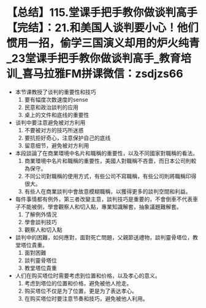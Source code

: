 # 【总结】115.堂课手把手教你做谈判高手【完结】：21.和美国人谈判要小心！他们惯用一招，偷学三国演义却用的炉火纯青_23堂课手把手教你做谈判高手_教育培训_喜马拉雅FM拼课微信：zsdjzs66

-   本节课教授了谈判的重要性和技巧
    1.  要有幅度次数速度的sense
    2.  民意和政治談判的应用
    3.  桌上的文件和底线的重要性
-   谈判中要注意避免被对方利用
    1.  不要被对方的技巧所迷惑
    2.  要抗拒好奇心，注意保护自己的底线
    3.  留意细节，避免被对方利用
-   本段談論了在商業環境中名片和職稱的重要性，以及不同國家對職稱的看法。
    1.  商業環境中名片和職稱的重要性，美國人對職稱不吝嗇，而日本公司則較為保守。
    2.  不同公司對職稱的使用方式，有些公司不寫職稱，有些公司則將職稱印得很大。
    3.  有些人在商業談判中會故意模糊職稱，以獲得更多的談判空間和利益。
-   每件事情都有例外，第三者改變主意，談判技巧是重要的，不會倒車不代表車子不能被倒，學會觀察人和切入點，專業知識解套，抽象議題難解套。
    1.  了解例外情況
    2.  學會談判技巧
    3.  觀察人和切入點
-   談判中的困難，如何應對，面對死亡問題，父親節送禮物，談判靈骨塔位，教堂塔位貴重。
    1.  面對困難
    2.  談判靈骨塔位
    3.  教堂塔位貴重
-   人们在购买塔位时需要考虑到位置和价格，以及孝心的意义。
    1.  考虑到塔位的位置和价格，避免被他人抢走。
    2.  购买塔位不仅是为了位置，更是为了表达孝心。
    3.  在购买塔位时要注意节奏和技巧，避免被他人利用。